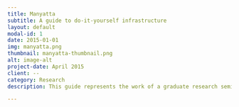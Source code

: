 ```yaml
---
title: Manyatta
subtitle: A guide to do-it-yourself infrastructure
layout: default
modal-id: 1
date: 2015-01-01
img: manyatta.png
thumbnail: manyatta-thumbnail.png
alt: image-alt
project-date: April 2015
client: --
category: Research
description: This guide represents the work of a graduate research seminar given in the Spring 2015 at Columbia University. It engaged graduate and postgraduate students in urban design and engineering. The mandate was to fill a gap in considering the possibilities for infrastructural development in Manyatta; a gap that involves the most basic tools such that immediate concerns can be addressed by those most immediately deprived. In this regard, Manyatta is special, as an environment where residents, of dire necessity, are already developing their own skills for nurturing social capital and enterprise. What has been lacking is technical know-how needed for improving the infrastructural lifeblood that connects to houses, streets and neighborhoods.

---
```

